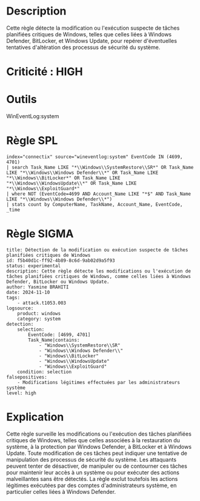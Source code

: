 # Description

Cette règle détecte la modification ou l'exécution suspecte de tâches planifiées critiques de Windows, telles que celles liées à Windows Defender, BitLocker, et Windows Update, pour repérer d'éventuelles tentatives d'altération des processus de sécurité du système.

# Criticité : **HIGH**

# Outils

WinEventLog:system

# Règle SPL

```
index="connectix" source="wineventlog:system" EventCode IN (4699, 4701)
| search Task_Name LIKE "*\\Windows\\SystemRestore\\SR*" OR Task_Name LIKE "*\\Windows\\Windows Defender\\*" OR Task_Name LIKE "*\\Windows\\BitLocker*" OR Task_Name LIKE "*\\Windows\\WindowsUpdate\\*" OR Task_Name LIKE "*\\Windows\\ExploitGuard*"
| where NOT (EventCode=4699 AND Account_Name LIKE "*$" AND Task_Name LIKE "*\\Windows\\Windows Defender\\*")
| stats count by ComputerName, TaskName, Account_Name, EventCode, _time
```

# Règle SIGMA

```
title: Détection de la modification ou exécution suspecte de tâches planifiées critiques de Windows
id: f5b40d1c-ff92-4b89-8c6d-9ab02d9a5f93
status: experimental
description: Cette règle détecte les modifications ou l'exécution de tâches planifiées critiques de Windows, comme celles liées à Windows Defender, BitLocker ou Windows Update.
author: Yasmine BRAHITI
date: 2024-11-10
tags:
    - attack.t1053.003
logsource:
    product: windows
    category: system
detection:
    selection:
        EventCode: [4699, 4701]
        Task_Name|contains:
            - "Windows\\SystemRestore\\SR"
            - "Windows\\Windows Defender\\"
            - "Windows\\BitLocker"
            - "Windows\\WindowsUpdate"
            - "Windows\\ExploitGuard"
    condition: selection
falsepositives:
    - Modifications légitimes effectuées par les administrateurs système
level: high
```

# Explication

Cette règle surveille les modifications ou l'exécution des tâches planifiées critiques de Windows, telles que celles associées à la restauration du système, à la protection par Windows Defender, à BitLocker et à Windows Update. Toute modification de ces tâches peut indiquer une tentative de manipulation des processus de sécurité du système. Les attaquants peuvent tenter de désactiver, de manipuler ou de contourner ces tâches pour maintenir leur accès à un système ou pour exécuter des actions malveillantes sans être détectés. La règle exclut toutefois les actions légitimes exécutées par des comptes d'administrateurs système, en particulier celles liées à Windows Defender.
